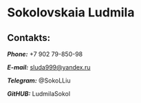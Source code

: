 # Sokolovskaia Ludmila

## Contakts:

***Phone:*** +7 902 79-850-98

***E-mail:*** sluda999@yandex.ru

***Telegram:*** @SokoLLiu

***GitHUB:*** LudmilaSokol

